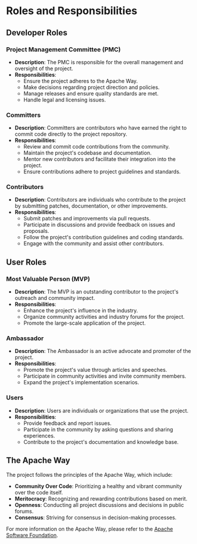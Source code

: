 # Roles and Responsibilities

## Developer Roles

### Project Management Committee (PMC)
- **Description**: The PMC is responsible for the overall management and oversight of the project.
- **Responsibilities**:
    - Ensure the project adheres to the Apache Way.
    - Make decisions regarding project direction and policies.
    - Manage releases and ensure quality standards are met.
    - Handle legal and licensing issues.

### Committers
- **Description**: Committers are contributors who have earned the right to commit code directly 
to the project repository.
- **Responsibilities**:
    - Review and commit code contributions from the community.
    - Maintain the project's codebase and documentation.
    - Mentor new contributors and facilitate their integration into the project.
    - Ensure contributions adhere to project guidelines and standards.

### Contributors
- **Description**: Contributors are individuals who contribute to the project by submitting 
patches, documentation, or other improvements.
- **Responsibilities**:
    - Submit patches and improvements via pull requests.
    - Participate in discussions and provide feedback on issues and proposals.
    - Follow the project's contribution guidelines and coding standards.
    - Engage with the community and assist other contributors.

## User Roles

### Most Valuable Person (MVP)
- **Description**: The MVP is an outstanding contributor to the project's outreach and 
community impact.
- **Responsibilities**:
    - Enhance the project's influence in the industry.
    - Organize community activities and industry forums for the project.
    - Promote the large-scale application of the project.

### Ambassador
- **Description**: The Ambassador is an active advocate and promoter of the project.
- **Responsibilities**:
    - Promote the project's value through articles and speeches.
    - Participate in community activities and invite community members.
    - Expand the project's implementation scenarios.

### Users
- **Description**: Users are individuals or organizations that use the project.
- **Responsibilities**:
    - Provide feedback and report issues.
    - Participate in the community by asking questions and sharing experiences.
    - Contribute to the project's documentation and knowledge base.

## The Apache Way

The project follows the principles of the Apache Way, which include:
- **Community Over Code**: Prioritizing a healthy and vibrant community over the code itself.
- **Meritocracy**: Recognizing and rewarding contributions based on merit.
- **Openness**: Conducting all project discussions and decisions in public forums.
- **Consensus**: Striving for consensus in decision-making processes.

For more information on the Apache Way, please refer to the 
[Apache Software Foundation](https://www.apache.org/foundation/how-it-works.html).
